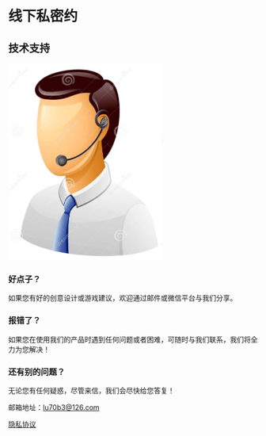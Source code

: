 # 线下私密约

## 技术支持

 ![image](https://github.com/lu70b3/makeenjoy/raw/master/call_man.png)

### 好点子？

如果您有好的创意设计或游戏建议，欢迎通过邮件或微信平台与我们分享。

### 报错了？

如果您在使用我们的产品时遇到任何问题或者困难，可随时与我们联系，我们将全力为您解决！

### 还有别的问题？

无论您有任何疑惑，尽管来信，我们会尽快给您答复！

邮箱地址：lu70b3@126.com

[隐私协议](https://raw.githubusercontent.com/lu70b3/makeenjoy/master/privacy.cmd)
